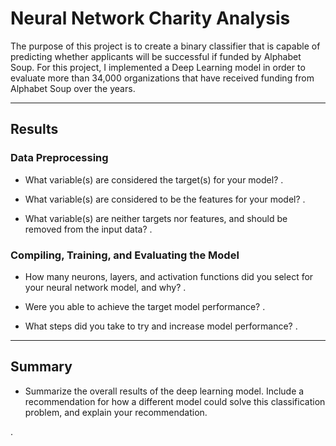 # Neural Network Charity Analysis


The purpose of this project is to create a binary classifier that is capable of predicting whether applicants will be successful if funded by Alphabet Soup. For this project, I implemented a Deep Learning model in order to evaluate more than 34,000 organizations that have received funding from Alphabet Soup over the years.


---


## Results


### Data Preprocessing

* What variable(s) are considered the target(s) for your model?
.

* What variable(s) are considered to be the features for your model?
.

* What variable(s) are neither targets nor features, and should be removed from the input data?
.



### Compiling, Training, and Evaluating the Model

* How many neurons, layers, and activation functions did you select for your neural network model, and why?
.

* Were you able to achieve the target model performance?
.

* What steps did you take to try and increase model performance?
.


---


## Summary

* Summarize the overall results of the deep learning model. Include a recommendation for how a different model could solve this classification problem, and explain your recommendation.

.




